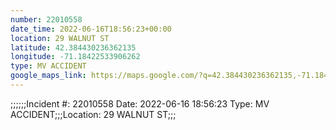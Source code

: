 ```yaml
---
number: 22010558
date_time: 2022-06-16T18:56:23+00:00
location: 29 WALNUT ST
latitude: 42.384430236362135
longitude: -71.18422533906262
type: MV ACCIDENT
google_maps_link: https://maps.google.com/?q=42.384430236362135,-71.18422533906262
---
```


;;;;;;Incident #: 22010558  Date: 2022-06-16 18:56:23   Type: MV ACCIDENT;;;Location: 29 WALNUT ST;;;

